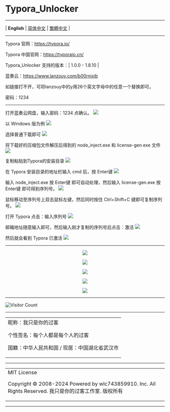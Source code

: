 # Typora_Unlocker

---

 | **English** | [简体中文](./README-zh-hans.md) | [繁體中文](./README-zh-hant.md) | 

---

Typora 官网：https://typora.io/

Typora 中国官网：https://typoraio.cn/

Typora_Unlocker 支持的版本：| 1.0.0 - 1.8.10 | 

蓝奏云：https://www.lanzouy.com/b00rnjxib

如链接打不开，可将lanzouy中的y用26个英文字母中的任意一个替换即可。

密码：1234

---

打开蓝奏云网盘，输入密码：1234 点确认。
![](https://raw.gitmirror.com/wlc743859910/Typora_Unlocker/blob/master/img/Typora_0.webp)

以 Windows 版为例
![](https://raw.gitmirror.com/wlc743859910/Typora_Unlocker/blob/master/img/Typora_1.webp)

选择普通下载即可
![](https://raw.gitmirror.com/wlc743859910/Typora_Unlocker/blob/master/img/Typora_2.webp)

将下载好的压缩包文件解压后得到的 node_inject.exe 和 license-gen.exe 文件
![](https://raw.gitmirror.com/wlc743859910/Typora_Unlocker/blob/master/img/Typora_3.webp)

复制粘贴到Typora的安装目录
![](https://raw.gitmirror.com/wlc743859910/Typora_Unlocker/blob/master/img/Typora_4.webp)

在 Typora 安装目录的地址栏输入 cmd 后，按 Enter键
![](https://raw.gitmirror.com/wlc743859910/Typora_Unlocker/blob/master/img/Typora_5.webp)

输入 node_inject.exe 按 Enter键 即可自动处理，然后输入 license-gen.exe 按 Enter键 即可得到序列号。
![](https://raw.gitmirror.com/wlc743859910/Typora_Unlocker/blob/master/img/Typora_6.webp)

鼠标移动至序列号上双击鼠标左键，然后同时按住 Ctrl+Shift+C 键即可复制序列号。
![](https://raw.gitmirror.com/wlc743859910/Typora_Unlocker/blob/master/img/Typora_7.webp)

打开 Typora 点击：输入序列号
![](https://raw.gitmirror.com/wlc743859910/Typora_Unlocker/blob/master/img/Typora_8.webp)

邮箱地址随意输入即可，然后输入刚才复制的序列号后点击：激活
![](https://raw.gitmirror.com/wlc743859910/Typora_Unlocker/blob/master/img/Typora_9.webp)

然后就会看到 Typora 已激活
![](https://raw.gitmirror.com/wlc743859910/Typora_Unlocker/blob/master/img/Typora_10.webp)

---

<p align="center">
  <img src="https://raw.gitmirror.com/wlc743859910/Typora_Unlocker/blob/master/img/1.webp">
</p>

<p align="center">
  <img src="https://raw.gitmirror.com/wlc743859910/Typora_Unlocker/blob/master/img/2.webp">
</p>

<p align="center">
  <img src="https://raw.gitmirror.com/wlc743859910/Typora_Unlocker/blob/master/img/3.webp">
</p>

<p align="center">
  <img src="https://raw.gitmirror.com/wlc743859910/Typora_Unlocker/blob/master/img/4.webp">
</p>

<p align="center">
  <img src="https://raw.gitmirror.com/wlc743859910/Typora_Unlocker/blob/master/img/5.webp">
</p>

---

![Visitor Count](https://profile-counter.glitch.me/{Typora_Unlocker}/count.svg)

---

<table>
    <tr>
        <td >
昵称：我只是你的过客

个性签名：每个人都是每个人的过客

国籍：中华人民共和国 / 现居：中国湖北省武汉市
        </center>
        </td>
    </tr>
</table>

---

<table>
    <tr>
        <td >
MIT License

Copyright © 2008-2024 Powered by wlc743859910. Inc. All Rights Reserved. 我只是你的过客工作室. 版权所有
        </center>
        </td>
    </tr>
</table>

---
